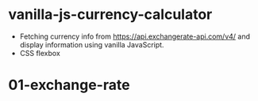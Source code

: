 # vanilla-js-currency-calculator
- Fetching currency info from https://api.exchangerate-api.com/v4/ and display information using vanilla JavaScript.
- CSS flexbox
# 01-exchange-rate

